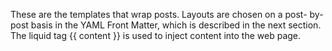 These are the templates that wrap posts. Layouts are chosen on a post- by-post basis in the YAML Front Matter, which is described in the next section. The liquid tag  {{ content }} is used to inject content into the web page.